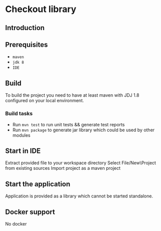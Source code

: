 # Checkout library

## Introduction ##

## Prerequisites ##

- `maven`
- `jdk 8`
- `IDE`

## Build ##

To build the project you need to have at least maven with JDJ 1.8 configured on your local environment.

### Build tasks ###

- Run `mvn test` to run unit tests && generate test reports
- Run `mvn package` to generate jar library which could be used by other modules

## Start in IDE ##

Extract provided file to your workspace directory Select File/New\Project from existing sources Import project as a
maven project

## Start the application ##

Application is provided as a library which cannot be started standalone.

## Docker support ##

No docker
